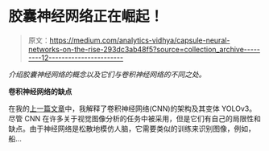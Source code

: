 # 胶囊神经网络正在崛起！

> 原文：<https://medium.com/analytics-vidhya/capsule-neural-networks-on-the-rise-293dc3ab48f5?source=collection_archive---------12----------------------->

*介绍胶囊神经网络的概念以及它们与卷积神经网络的不同之处。*

**卷积神经网络的缺点**

在我的[上一篇文章](/@k.alderliesten/yolov3-real-time-object-detection-54e69037b6d0)中，我解释了卷积神经网络(CNN)的架构及其变体 YOLOv3。尽管 CNN 在许多关于视觉图像分析的任务中被采用，但是它们有自己的局限性和缺点。由于神经网络是松散地模仿人脑，它需要类似的训练来识别图像，例如，船…